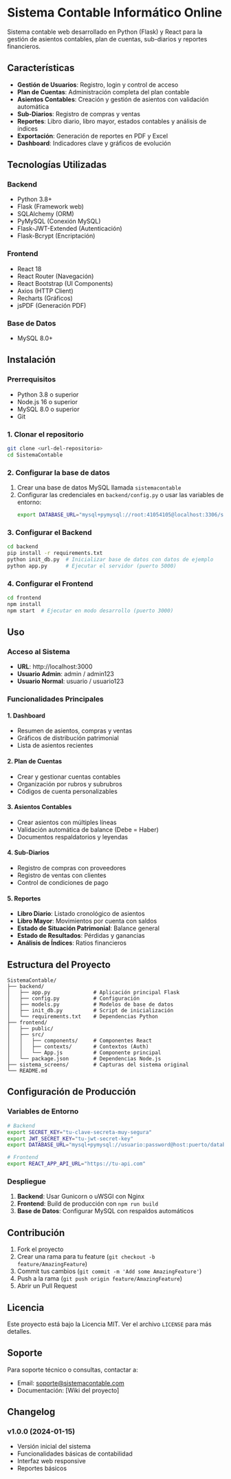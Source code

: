 # Sistema Contable Informático Online

Sistema contable web desarrollado en Python (Flask) y React para la gestión de asientos contables, plan de cuentas, sub-diarios y reportes financieros.

## Características

- **Gestión de Usuarios**: Registro, login y control de acceso
- **Plan de Cuentas**: Administración completa del plan contable
- **Asientos Contables**: Creación y gestión de asientos con validación automática
- **Sub-Diarios**: Registro de compras y ventas
- **Reportes**: Libro diario, libro mayor, estados contables y análisis de índices
- **Exportación**: Generación de reportes en PDF y Excel
- **Dashboard**: Indicadores clave y gráficos de evolución

## Tecnologías Utilizadas

### Backend
- Python 3.8+
- Flask (Framework web)
- SQLAlchemy (ORM)
- PyMySQL (Conexión MySQL)
- Flask-JWT-Extended (Autenticación)
- Flask-Bcrypt (Encriptación)

### Frontend
- React 18
- React Router (Navegación)
- React Bootstrap (UI Components)
- Axios (HTTP Client)
- Recharts (Gráficos)
- jsPDF (Generación PDF)

### Base de Datos
- MySQL 8.0+

## Instalación

### Prerrequisitos
- Python 3.8 o superior
- Node.js 16 o superior
- MySQL 8.0 o superior
- Git

### 1. Clonar el repositorio
```bash
git clone <url-del-repositorio>
cd SistemaContable
```

### 2. Configurar la base de datos
1. Crear una base de datos MySQL llamada `sistemacontable`
2. Configurar las credenciales en `backend/config.py` o usar las variables de entorno:
   ```bash
   export DATABASE_URL="mysql+pymysql://root:41054105@localhost:3306/sistemacontable"
   ```

### 3. Configurar el Backend
```bash
cd backend
pip install -r requirements.txt
python init_db.py  # Inicializar base de datos con datos de ejemplo
python app.py      # Ejecutar el servidor (puerto 5000)
```

### 4. Configurar el Frontend
```bash
cd frontend
npm install
npm start  # Ejecutar en modo desarrollo (puerto 3000)
```

## Uso

### Acceso al Sistema
- **URL**: http://localhost:3000
- **Usuario Admin**: admin / admin123
- **Usuario Normal**: usuario / usuario123

### Funcionalidades Principales

#### 1. Dashboard
- Resumen de asientos, compras y ventas
- Gráficos de distribución patrimonial
- Lista de asientos recientes

#### 2. Plan de Cuentas
- Crear y gestionar cuentas contables
- Organización por rubros y subrubros
- Códigos de cuenta personalizables

#### 3. Asientos Contables
- Crear asientos con múltiples líneas
- Validación automática de balance (Debe = Haber)
- Documentos respaldatorios y leyendas

#### 4. Sub-Diarios
- Registro de compras con proveedores
- Registro de ventas con clientes
- Control de condiciones de pago

#### 5. Reportes
- **Libro Diario**: Listado cronológico de asientos
- **Libro Mayor**: Movimientos por cuenta con saldos
- **Estado de Situación Patrimonial**: Balance general
- **Estado de Resultados**: Pérdidas y ganancias
- **Análisis de Índices**: Ratios financieros

## Estructura del Proyecto

```
SistemaContable/
├── backend/
│   ├── app.py              # Aplicación principal Flask
│   ├── config.py           # Configuración
│   ├── models.py           # Modelos de base de datos
│   ├── init_db.py          # Script de inicialización
│   └── requirements.txt    # Dependencias Python
├── frontend/
│   ├── public/
│   ├── src/
│   │   ├── components/     # Componentes React
│   │   ├── contexts/       # Contextos (Auth)
│   │   └── App.js          # Componente principal
│   └── package.json        # Dependencias Node.js
├── sistema_screens/        # Capturas del sistema original
└── README.md
```

## Configuración de Producción

### Variables de Entorno
```bash
# Backend
export SECRET_KEY="tu-clave-secreta-muy-segura"
export JWT_SECRET_KEY="tu-jwt-secret-key"
export DATABASE_URL="mysql+pymysql://usuario:password@host:puerto/database"

# Frontend
export REACT_APP_API_URL="https://tu-api.com"
```

### Despliegue
1. **Backend**: Usar Gunicorn o uWSGI con Nginx
2. **Frontend**: Build de producción con `npm run build`
3. **Base de Datos**: Configurar MySQL con respaldos automáticos

## Contribución

1. Fork el proyecto
2. Crear una rama para tu feature (`git checkout -b feature/AmazingFeature`)
3. Commit tus cambios (`git commit -m 'Add some AmazingFeature'`)
4. Push a la rama (`git push origin feature/AmazingFeature`)
5. Abrir un Pull Request

## Licencia

Este proyecto está bajo la Licencia MIT. Ver el archivo `LICENSE` para más detalles.

## Soporte

Para soporte técnico o consultas, contactar a:
- Email: soporte@sistemacontable.com
- Documentación: [Wiki del proyecto]

## Changelog

### v1.0.0 (2024-01-15)
- Versión inicial del sistema
- Funcionalidades básicas de contabilidad
- Interfaz web responsive
- Reportes básicos
